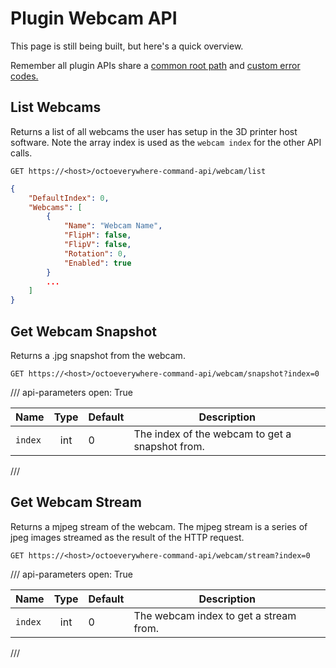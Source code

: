 # Plugin Webcam API

This page is still being built, but here's a quick overview.

Remember all plugin APIs share a [common root path](./index.md) and [custom error codes.](./../error-codes.md)

## List Webcams

Returns a list of all webcams the user has setup in the 3D printer host software. Note the array index is used as the `webcam index` for the other API calls.

```{.http .apirequest title="HTTP Request"}
GET https://<host>/octoeverywhere-command-api/webcam/list
```

```{.json .apiresponse title="Example Response"}
{
    "DefaultIndex": 0,
    "Webcams": [
        {
            "Name": "Webcam Name",
            "FlipH": false,
            "FlipV": false,
            "Rotation": 0,
            "Enabled": true
        }
        ...
    ]
}
```


## Get Webcam Snapshot

Returns a .jpg snapshot from the webcam.


```{.http .apirequest title="HTTP Request"}
GET https://<host>/octoeverywhere-command-api/webcam/snapshot?index=0
```

/// api-parameters
    open: True

| Name       |  Type  | Default              | Description                                         |
| ---------- | :----: | -------------------- | --------------------------------------------------- |
| `index` | int | 0          | The index of the webcam to get a snapshot from.                            |

///



## Get Webcam Stream

Returns a mjpeg stream of the webcam. The mjpeg stream is a series of jpeg images streamed as the result of the HTTP request.

```{.http .apirequest title="HTTP Request"}
GET https://<host>/octoeverywhere-command-api/webcam/stream?index=0
```

/// api-parameters
    open: True

| Name       |  Type  | Default              | Description                                         |
| ---------- | :----: | -------------------- | --------------------------------------------------- |
| `index` | int | 0          | The webcam index to get a stream from.                            |

///
